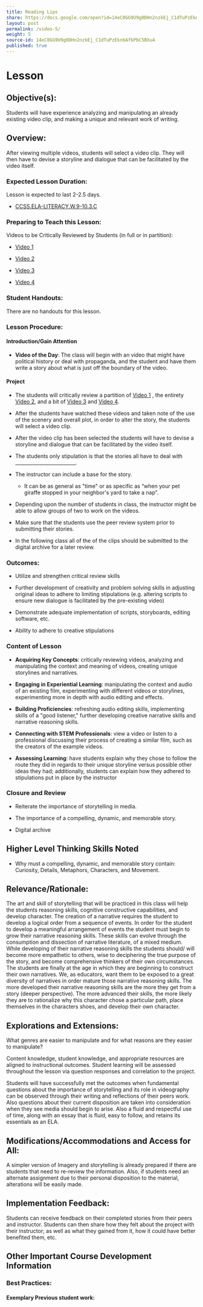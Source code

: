 ```yaml
---
title: Reading Lips
share: https://docs.google.com/open?id=14eC0GG9U9g0DHn2nzkEj_C1dTuPzEknbAfbPbC5BXu4
layout: post
permalink: /video-5/
weight: 5
source-id: 14eC0GG9U9g0DHn2nzkEj_C1dTuPzEknbAfbPbC5BXu4
published: true
---
```

# Lesson

## Objective(s):

Students will have experience analyzing and manipulating an already existing video clip, and making a unique and relevant work of writing. 

## Overview:

After viewing multiple videos, students will select a video clip. They will then have to devise a storyline and dialogue that can be facilitated by the video itself. 

### Expected Lesson Duration: 

Lesson is expected to last 2-2.5 days.

-  <a href = "http://www.corestandards.org/ELA-Literacy/W/9-10/3/c/" target="_blank">CCSS.ELA-LITERACY.W.9-10.3.C</a>

### Preparing to Teach this Lesson:

Videos to be Critically Reviewed by Students (in full or in partition):

* [Video 1](https://www.youtube.com/watch?v=BVQSr8NpjrU)

* [Video 2](https://www.youtube.com/watch?v=v75wCTMZoSY)

* [Video 3](https://www.youtube.com/watch?v=RySHDUU2juM)

* [Video 4](https://www.youtube.com/watch?v=YtIPmVN6zdc)

### Student Handouts:

There are no handouts for this lesson.

### Lesson Procedure:

#### Introduction/Gain Attention

-  **Video of the Day**: The class will begin with an video that might have political history or deal with propaganda, and the student and have them write a story about what is just off the boundary of the video.

#### Project

-   The students will critically review a partition of  [Video 1](https://www.youtube.com/watch?v=BVQSr8NpjrU) , the entirety [Video 2](https://www.youtube.com/watch?v=v75wCTMZoSY), and a bit of  [Video 3](https://www.youtube.com/watch?v=RySHDUU2juM) and [Video 4](https://www.youtube.com/watch?v=YtIPmVN6zdc).

    

-   After the students have watched these videos and taken note of the use of the scenery and overall plot, in order to alter the story, the students will select a video clip.

    

-   After the video clip has been selected the students will have to devise a storyline and dialogue that can be facilitated by the video itself.

   

-   The students only stipulation is that the stories all have to deal with _________________________.

    

-   The instructor can include a base for the story.

    

	-   It can be as general as "time" or as specific as “when your pet giraffe stopped in your neighbor's yard to take a nap”.

-   Depending upon the number of students in class, the instructor might be able to allow groups of two to work on the videos.

 

-   Make sure that the students use the peer review system prior to submitting their stories.

-   In the following class all of the of the clips should be submitted to the digital archive for a later review.

### Outcomes:

* Utilize and strengthen critical review skills

    

* Further development of creativity and problem solving skills in adjusting original ideas to adhere to limiting stipulations (e.g. altering scripts to ensure new dialogue is facilitated by the pre-existing video)

    

* Demonstrate adequate implementation of scripts, storyboards, editing software, etc.

    

* Ability to adhere to creative stipulations

### Content of Lesson

- **Acquiring Key Concepts**: critically reviewing videos, analyzing and manipulating the context and meaning of videos, creating unique storylines and narratives.

- **Engaging in Experiential Learning**: manipulating the context and audio of an existing film, experimenting with different videos or storylines, experimenting more in depth with audio editing and effects. 

- **Building Proficiencies**: refreshing audio editing skills, implementing skills of a "good listener," further developing creative narrative skills and narrative reasoning skills.

- **Connecting with STEM Professionals**: view a video or listen to a professional discussing their process of creating a similar film, such as the creators of the example videos.

- **Assessing Learning**: have students explain why they chose to follow the route they did in regards to their unique storyline versus possible other ideas they had; additionally, students can explain how they adhered to stipulations put in place by the instructor 

### Closure and Review    

* Reiterate the importance of storytelling in media.

    

* The importance of a compelling, dynamic, and memorable story.

    

* Digital archive

    

## Higher Level Thinking Skills Noted

* Why must a compelling, dynamic, and memorable story contain: Curiosity, Details, Metaphors, Characters, and Movement.  

## Relevance/Rationale:

The art and skill of storytelling that will be practiced in this class will help the students reasoning skills, cognitive constructive capabilities, and develop character. The creation of a narrative requires the student to develop a logical order from a sequence of events. In order for the student to develop a meaningful arrangement of events the student must begin to grow their narrative reasoning skills. These skills can evolve through the consumption and dissection of narrative literature, of a mixed medium. While developing of their narrative reasoning skills the students should/ will become more empathetic to others, wise to deciphering the true purpose of the story, and become comprehensive thinkers of their own circumstances. The students are finally at the age in which they are beginning to construct their own narratives. We, as educators, want them to be exposed to a great diversity of narratives in order mature those narrative reasoning skills. The more developed their narrative reasoning skills are the more they get from a story (deeper perspective). The more advanced their skills, the more likely they are to rationalize why this character chose a particular path, place themselves in the characters shoes, and develop their own character.

## Explorations and Extensions:

What genres are easier to manipulate and for what reasons are they easier to manipulate?

Content knowledge, student knowledge, and appropriate resources are aligned to instructional outcomes. Student learning will be assessed throughout the lesson via question responses and correlation to the project.

Students will have successfully met the outcomes when fundamental questions about the importance of storytelling and its role in videography can be observed through their writing and reflections of their peers work. Also questions about their current disposition are taken into consideration when they see media should begin to arise. Also a fluid and respectful use of time, along with an essay that is fluid, easy to follow, and retains its essentials as an ELA.

## Modifications/Accommodations and Access for All:

A simpler version of Imagery and storytelling is already prepared if there are students that need to re-review the information. Also, if students need an alternate assignment due to their personal disposition to the material, alterations will be easily made.

## Implementation Feedback: 

Students can receive feedback on their completed stories from their peers and instructor. Students can then share how they felt about the project with their instructor; as well as what they gained from it, how it could have better benefited them, etc.

## Other Important Course Development Information

### Best Practices:

#### Exemplary Previous student work: 

